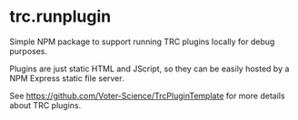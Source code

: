 # trc.runplugin
Simple NPM package to support running TRC plugins locally for debug purposes. 

Plugins are just static HTML and JScript, so they can be easily hosted by a NPM Express static file server. 

See https://github.com/Voter-Science/TrcPluginTemplate for more details about TRC plugins. 

